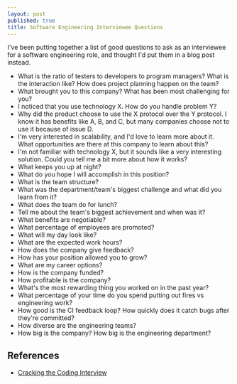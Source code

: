 ```yaml
---
layout: post
published: true
title: Software Engineering Interviewee Questions
---
```

I've been putting together a list of good questions to ask as an interviewee for a software engineering role, and thought I'd put them in a blog post instead.

- What is the ratio of testers to developers to program managers? What is the interaction like? How does project planning happen on the team?
- What brought you to this company? What has been most challenging for you?
- I noticed that you use technology X. How do you handle problem Y?
- Why did the product choose to use the X protocol over the Y protocol. I know it has benefits like A, B, and C, but many companies choose not to use it because of issue D.
- I'm very interested in scalability, and I'd love to learn more about it. What opportunities are there at this company to learn about this?
- I'm not familiar with technology X, but it sounds like a very interesting solution. Could you tell me a bit more about how it works?
- What keeps you up at night?
- What do you hope I will accomplish in this position?
- What is the team structure?
- What was the department/team's biggest challenge and what did you learn from it?
- What does the team do for lunch?
- Tell me about the team's biggest achievement and when was it?
- What benefits are negotiable?
- What percentage of employees are promoted?
- What will my day look like?
- What are the expected work hours?
- How does the company give feedback?
- How has your position allowed you to grow?
- What are my career options?
- How is the company funded?
- How profitable is the company?
- What's the most rewarding thing you worked on in the past year?
- What percentage of your time do you spend putting out fires vs engineering work?
- How good is the CI feedback loop? How quickly does it catch bugs after they're committed?
- How diverse are the engineering teams? 
- How big is the company? How big is the engineering department?

## References

- [Cracking the Coding Interview](https://www.amazon.com/Cracking-Coding-Interview-Programming-Questions/dp/0984782850/ref=sr_1_1?ie=UTF8&qid=1503362122&sr=8-1&keywords=cracking+the+coding+interview)
